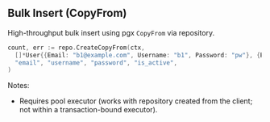 ## Bulk Insert (CopyFrom)

High-throughput bulk insert using pgx `CopyFrom` via repository.

```go
count, err := repo.CreateCopyFrom(ctx,
  []*User{{Email: "b1@example.com", Username: "b1", Password: "pw"}, {Email: "b2@example.com", Username: "b2", Password: "pw"}},
  "email", "username", "password", "is_active",
)
```

Notes:

- Requires pool executor (works with repository created from the client; not within a transaction-bound executor).


